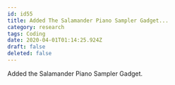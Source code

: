```yaml
---
id: id55
title: Added The Salamander Piano Sampler Gadget...
category: research
tags: Coding
date: 2020-04-01T01:14:25.924Z
draft: false
deleted: false
---
```


Added the Salamander Piano Sampler Gadget.